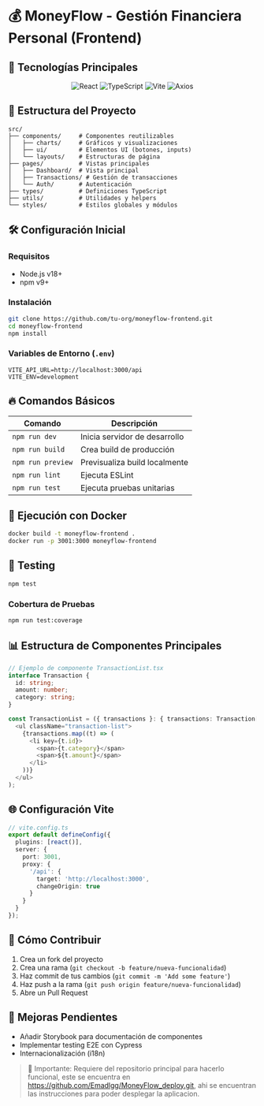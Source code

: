 # 💰 MoneyFlow - Gestión Financiera Personal (Frontend)

## 🚀 Tecnologías Principales
<div align="center">
  <img src="https://img.shields.io/badge/React-20232A?style=for-the-badge&logo=react&logoColor=61DAFB" alt="React">
  <img src="https://img.shields.io/badge/TypeScript-007ACC?style=for-the-badge&logo=typescript&logoColor=white" alt="TypeScript">
  <img src="https://img.shields.io/badge/Vite-B73BFE?style=for-the-badge&logo=vite&logoColor=FFD62E" alt="Vite">
  <img src="https://img.shields.io/badge/Axios-5A29E4?style=for-the-badge&logo=axios&logoColor=white" alt="Axios">
</div>

## 📂 Estructura del Proyecto
```
src/
├── components/     # Componentes reutilizables
│   ├── charts/     # Gráficos y visualizaciones
│   ├── ui/         # Elementos UI (botones, inputs)
│   └── layouts/    # Estructuras de página
├── pages/          # Vistas principales
│   ├── Dashboard/  # Vista principal
│   ├── Transactions/ # Gestión de transacciones
│   └── Auth/       # Autenticación
├── types/          # Definiciones TypeScript
├── utils/          # Utilidades y helpers
└── styles/         # Estilos globales y módulos
```

## 🛠️ Configuración Inicial

### Requisitos
- Node.js v18+
- npm v9+

### Instalación
```bash
git clone https://github.com/tu-org/moneyflow-frontend.git
cd moneyflow-frontend
npm install
```

### Variables de Entorno (`.env`)
```env
VITE_API_URL=http://localhost:3000/api
VITE_ENV=development
```

## 🔥 Comandos Básicos
| Comando             | Descripción                       |
|---------------------|-----------------------------------|
| `npm run dev`       | Inicia servidor de desarrollo     |
| `npm run build`     | Crea build de producción          |
| `npm run preview`   | Previsualiza build localmente     |
| `npm run lint`      | Ejecuta ESLint                    |
| `npm run test`      | Ejecuta pruebas unitarias         |

## 🐳 Ejecución con Docker
```bash
docker build -t moneyflow-frontend .
docker run -p 3001:3000 moneyflow-frontend
```

## 🧪 Testing
```bash
npm test
```

### Cobertura de Pruebas
```bash
npm run test:coverage
```

## 📊 Estructura de Componentes Principales
```typescript
// Ejemplo de componente TransactionList.tsx
interface Transaction {
  id: string;
  amount: number;
  category: string;
}

const TransactionList = ({ transactions }: { transactions: Transaction[] }) => (
  <ul className="transaction-list">
    {transactions.map((t) => (
      <li key={t.id}>
        <span>{t.category}</span>
        <span>${t.amount}</span>
      </li>
    ))}
  </ul>
);
```

## 🌐 Configuración Vite
```typescript
// vite.config.ts
export default defineConfig({
  plugins: [react()],
  server: {
    port: 3001,
    proxy: {
      '/api': {
        target: 'http://localhost:3000',
        changeOrigin: true
      }
    }
  }
});
```

## 🤝 Cómo Contribuir
1. Crea un fork del proyecto
2. Crea una rama (`git checkout -b feature/nueva-funcionalidad`)
3. Haz commit de tus cambios (`git commit -m 'Add some feature'`)
4. Haz push a la rama (`git push origin feature/nueva-funcionalidad`)
5. Abre un Pull Request

## 📌 Mejoras Pendientes
- Añadir Storybook para documentación de componentes
- Implementar testing E2E con Cypress
- Internacionalización (i18n)

> 🛑 Importante: Requiere del repositorio principal para hacerlo funcional, este se encuentra en https://github.com/Emadlgg/MoneyFlow_deploy.git, ahi se encuentran las instrucciones para poder desplegar la aplicacion.
